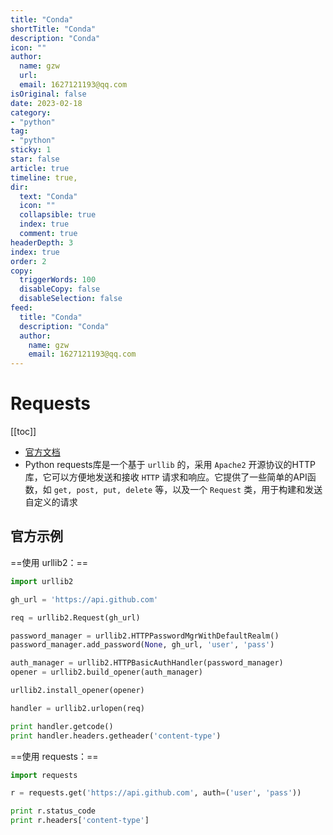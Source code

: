 ```yaml
---
title: "Conda"
shortTitle: "Conda"
description: "Conda"
icon: ""
author: 
  name: gzw
  url: 
  email: 1627121193@qq.com
isOriginal: false
date: 2023-02-18
category: 
- "python"
tag:
- "python"
sticky: 1
star: false
article: true
timeline: true,
dir:
  text: "Conda"
  icon: ""
  collapsible: true
  index: true
  comment: true
headerDepth: 3
index: true
order: 2
copy:
  triggerWords: 100
  disableCopy: false
  disableSelection: false
feed:
  title: "Conda"
  description: "Conda"
  author:
    name: gzw
    email: 1627121193@qq.com
---
```








# Requests

[[toc]]


- [官方文档](https://requests.readthedocs.io/en/latest/)
- Python requests库是一个基于 `urllib` 的，采用 `Apache2` 开源协议的HTTP库，它可以方便地发送和接收 `HTTP` 请求和响应。它提供了一些简单的API函数，如 `get, post, put, delete` 等，以及一个 `Request` 类，用于构建和发送自定义的请求



## 官方示例

==使用 urllib2：==

```python
import urllib2

gh_url = 'https://api.github.com'

req = urllib2.Request(gh_url)

password_manager = urllib2.HTTPPasswordMgrWithDefaultRealm()
password_manager.add_password(None, gh_url, 'user', 'pass')

auth_manager = urllib2.HTTPBasicAuthHandler(password_manager)
opener = urllib2.build_opener(auth_manager)

urllib2.install_opener(opener)

handler = urllib2.urlopen(req)

print handler.getcode()
print handler.headers.getheader('content-type')
```

==使用 requests：==

```python
import requests

r = requests.get('https://api.github.com', auth=('user', 'pass'))

print r.status_code
print r.headers['content-type']
```

